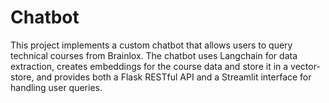 # Chatbot

This project implements a custom chatbot that allows users to query technical courses from Brainlox. The chatbot uses Langchain for data extraction, creates embeddings for the course data and store it in a vector-store, and provides both a Flask RESTful API and a Streamlit interface for handling user queries.
